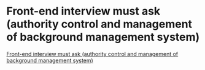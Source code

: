 # Front-end interview must ask (authority control and management of background management system)
[Front-end interview must ask (authority control and management of background management system)](https://aiwithcloud.com/2022/09/15/front_end_interview_must_ask_authority_control_and_management_of_background_management_system/)